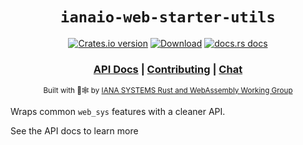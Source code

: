<div align="center">

  <h1><code>ianaio-web-starter-utils</code></h1>

  <p>
    <a href="https://crates.io/crates/ianaio-web-starter-utils"><img src="https://img.shields.io/crates/v/ianaio-web-starter-utils.svg?style=flat-square" alt="Crates.io version" /></a>
    <a href="https://crates.io/crates/ianaio-web-starter-utils"><img src="https://img.shields.io/crates/d/ianaio-web-starter-utils.svg?style=flat-square" alt="Download" /></a>
    <a href="https://docs.rs/ianaio-web-starter-utils"><img src="https://img.shields.io/badge/docs-latest-blue.svg?style=flat-square" alt="docs.rs docs" /></a>
  </p>

  <h3>
    <a href="https://docs.iana.io/ianaio-web-starter-utils">API Docs</a>
    <span> | </span>
    <a href="https://github.com/ianaio/ianaio-web-starter/blob/main/CONTRIBUTING.md">Contributing</a>
    <span> | </span>
    <a href="https://discordapp.com/channels/442252698964721669/443151097398296587">Chat</a>
  </h3>

  <sub>Built with 🦀🕸 by <a href="https://rustwasm.iana.io/">IANA SYSTEMS Rust and WebAssembly Working Group</a></sub>
</div>

Wraps common `web_sys` features with a cleaner API.

See the API docs to learn more


